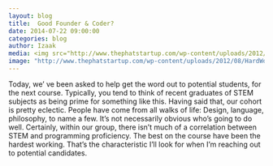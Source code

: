```yaml
---
layout: blog
title:  Good Founder & Coder?
date: 2014-07-22 09:00:00
categories: blog
author: Izaak
media: <img src="http://www.thephatstartup.com/wp-content/uploads/2012/08/HardWork.jpg">
image: "http://www.thephatstartup.com/wp-content/uploads/2012/08/HardWork.jpg"
---
```




Today, we’ ve been asked to help get the word out to potential students, for the next course. Typically, you tend to think of recent graduates of STEM subjects as being prime for something like this. Having said that, our cohort is pretty eclectic. People have come from all walks of life: Design, language, philosophy, to name a few. It’s not necessarily obvious who’s going to do well. Certainly, within our group, there isn’t much of a correlation between STEM and programming proficiency. The best on the course have been the hardest working. That’s the characteristic I’ll look for when I’m reaching out to  potential candidates.